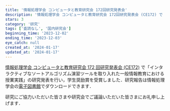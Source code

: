 ```yaml
---
title: '情報処理学会 コンピュータと教育研究会 172回研究発表会'
description: '情報処理学会 コンピュータと教育研究会 172回研究発表会 (CE172) で「インタラクティブなソートアルゴリズム演習ツールを取り入れた一般情報教育における授業実践」の研究発表を行いました．'
stars: 3
category: '研究'
tags: ['査読なし', '国内研究会']
beginning_time: '2023-12-02'
ending_time: '2023-12-03'
eye_catch: null
created_at: '2024-01-17'
updated_at: '2024-01-17'
---
```


[情報処理学会 コンピュータと教育研究会 172 回研究発表会 (CE172)](https://ce.eplang.jp/index.php?172%B2%F3%B8%A6%B5%E6%C8%AF%C9%BD%B2%F1) で「インタラクティブなソートアルゴリズム演習ツールを取り入れた一般情報教育における授業実践」の研究発表を行い，学生奨励賞を受賞しました．研究報告は情報処理学会の[電子図書館](http://id.nii.ac.jp/1001/00231108/)でダウンロードできます．

研究にご協力いただいた皆さまや研究会でご議論いただいた皆さまにお礼申し上げます．
